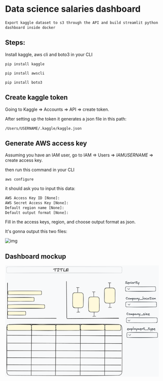 # Data science salaries dashboard
```
Export kaggle dataset to s3 through the API and build streamlit python dashboard inside docker
```

## Steps:
Install kaggle, aws cli and boto3 in your CLI
```
pip install kaggle
```
```
pip install awscli
```
```
pip install boto3
```

## Create kaggle token
Going to Kaggle => Accounts => API => create token.

After setting up the token it generates a json file in this path:
```
/Users/USERNAME/.kaggle/kaggle.json
```

## Generate AWS access key
Assuming you have an IAM user, go to IAM => Users => *IAMUSERNAME* => create access key.

then run this command in your CLI
```
aws configure
```
it should ask you to input this data:
```
AWS Access Key ID [None]: 
AWS Secret Access Key [None]: 
Default region name [None]: 
Default output format [None]: 
```
Fill in the access keys, region, and choose output format as json.

It's gonna output this two files:

![img](/Screenshot%202023-11-19%20at%201.19.42 AM.png)

## Dashboard mockup 
![img](/Untitled-2024-01-20-2119.png)
